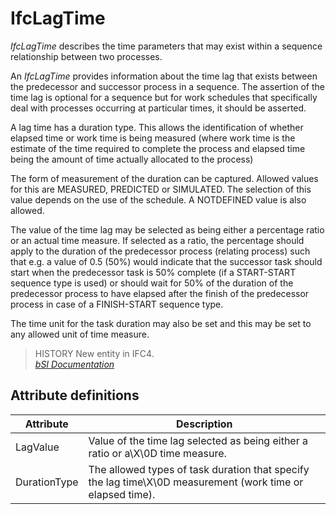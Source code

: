 IfcLagTime
==========
_IfcLagTime_ describes the time parameters that may exist within a sequence
relationship between two processes.  
  
An _IfcLagTime_ provides information about the time lag that exists between
the predecessor and successor process in a sequence. The assertion of the time
lag is optional for a sequence but for work schedules that specifically deal
with processes occurring at particular times, it should be asserted.  
  
A lag time has a duration type. This allows the identification of whether
elapsed time or work time is being measured (where work time is the estimate
of the time required to complete the process and elapsed time being the amount
of time actually allocated to the process)  
  
The form of measurement of the duration can be captured. Allowed values for
this are MEASURED, PREDICTED or SIMULATED. The selection of this value depends
on the use of the schedule. A NOTDEFINED value is also allowed.  
  
The value of the time lag may be selected as being either a percentage ratio
or an actual time measure. If selected as a ratio, the percentage should apply
to the duration of the predecessor process (relating process) such that e.g. a
value of 0.5 (50%) would indicate that the successor task should start when
the predecessor task is 50% complete (if a START-START sequence type is used)
or should wait for 50% of the duration of the predecessor process to have
elapsed after the finish of the predecessor process in case of a FINISH-START
sequence type.  
  
The time unit for the task duration may also be set and this may be set to any
allowed unit of time measure.  
  
> HISTORY  New entity in IFC4.  
[ _bSI
Documentation_](https://standards.buildingsmart.org/IFC/DEV/IFC4_2/FINAL/HTML/schema/ifcdatetimeresource/lexical/ifclagtime.htm)


Attribute definitions
---------------------
| Attribute    | Description                                                                                                |
|--------------|------------------------------------------------------------------------------------------------------------|
| LagValue     | Value of the time lag selected as being either a ratio or a\X\0D time measure.                             |
| DurationType | The allowed types of task duration that specify the lag time\X\0D measurement (work time or elapsed time). |

